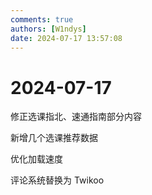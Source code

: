 ```yaml
---
comments: true
authors: [W1ndys]
date: 2024-07-17 13:57:08
---
```


# 2024-07-17

修正选课指北、速通指南部分内容

<!-- more -->

新增几个选课推荐数据

优化加载速度

评论系统替换为 Twikoo
